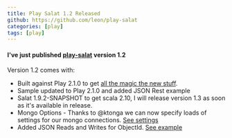 ```yaml
---
title: Play Salat 1.2 Released
github: https://github.com/leon/play-salat
categories: [play]
tags: [play]
---
```


#### I've just published [play-salat](https://github.com/leon/play-salat) version 1.2

Version 1.2 comes with:

* Built against Play 2.1.0 to get [all the magic the new stuff](http://playframework.com).
* Sample updated to Play 2.1.0 and added JSON Rest example
* Salat 1.9.2-SNAPSHOT to get scala 2.10, I will release version 1.3 as soon as it's available in release.
* Mongo Options - Thanks to @ktonga we can now specify loads of settings for our mongo connections. [See settings](https://github.com/leon/play-salat/blob/master/src/test/scala/se/radley/plugin/salat/OptionsFromConfigSpec.scala#L19-L36) 
* Added JSON Reads and Writes for ObjectId. [See example](https://github.com/leon/play-salat/blob/master/sample/app/models/User.scala#L46)
